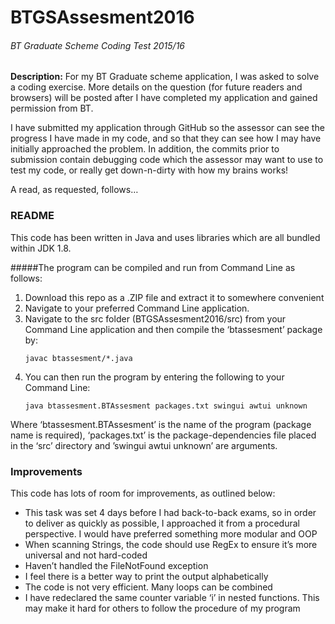 # BTGSAssesment2016
###### BT Graduate Scheme Coding Test 2015/16

**Description:** For my BT Graduate scheme application, I was asked to solve a coding exercise. More details on the question (for future readers and browsers) will be posted after I have completed my application and gained permission from BT.

I have submitted my application through GitHub so the assessor can see the progress I have made in my code, and so that they can see how I may have initially approached the problem. In addition, the commits prior to submission contain debugging code which the assessor may want to use to test my code, or really get down-n-dirty with how my brains works!

A read, as requested, follows…


### README
This code has been written in Java and uses libraries which are all bundled within JDK 1.8.

#####The program can be compiled and run from Command Line as follows:
1. Download this repo as a .ZIP file and extract it to somewhere convenient
2. Navigate to your preferred Command Line application.
3. Navigate to the src folder (BTGSAssesment2016/src) from your Command Line application and then compile the ‘btassesment’ package by:
	```
	javac btassesment/*.java
	```
4. You can then run the program by entering the following to your Command Line:
	```
	java btassesment.BTAssesment packages.txt swingui awtui unknown
	```
Where ‘btassesment.BTAssesment’ is the name of the program (package name is required), ‘packages.txt’ is the package-dependencies file placed in the ‘src’ directory and ’swingui awtui unknown’ are arguments.


### Improvements
This code has lots of room for improvements, as outlined below:
- This task was set 4 days before I had back-to-back exams, so in order to deliver as quickly as possible, I approached it from a procedural perspective. I would have preferred something more modular and OOP
- When scanning Strings, the code should use RegEx to ensure it’s more universal and not hard-coded
- Haven’t handled the FileNotFound exception
- I feel there is a better way to print the output alphabetically
- The code is not very efficient. Many loops can be combined
- I have redeclared the same counter variable ‘i’ in nested functions. This may make it hard for others to follow the procedure of my program